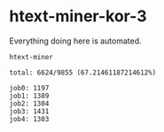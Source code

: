 # htext-miner-kor-3

Everything doing here is automated.

```
htext-miner

total: 6624/9855 (67.21461187214612%)

job0: 1197
job1: 1389
job2: 1304
job3: 1431
job4: 1303
```